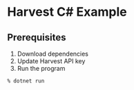 # Harvest C# Example

## Prerequisites
1. Download dependencies
2. Update Harvest API key
3. Run the program
```sh
% dotnet run
```
